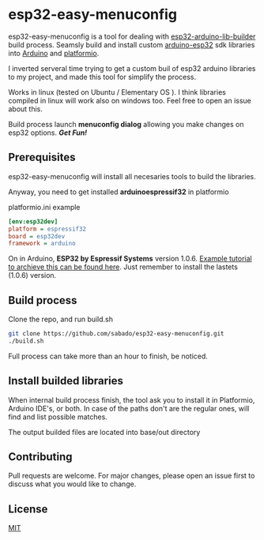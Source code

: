 # esp32-easy-menuconfig

esp32-easy-menuconfig is a tool for dealing with [esp32-arduino-lib-builder](https://github.com/espressif/esp32-arduino-lib-builder.git) build process. Seamsly build and install custom [arduino-esp32](https://github.com/espressif/arduino-esp32) sdk libraries into [Arduino](https://arduino.cc/) and [platformio](https://platform.io/).

I inverted serveral time trying to get a custom buil of esp32 arduino libraries to my project, and made this tool for simplify the process.
 

Works in linux (tested on Ubuntu / Elementary OS ).  I think libraries compiled in linux will work also on windows too. Feel free to open an issue about this.




Build process launch **menuconfig dialog** allowing you make changes on esp32 options. ***Get Fun!***

## Prerequisites

esp32-easy-menuconfig will install all necesaries tools to build the libraries. 

Anyway, you need to get installed **arduinoespressif32** in platformio 

platformio.ini example
```ini
[env:esp32dev]
platform = espressif32
board = esp32dev
framework = arduino

```

On in Arduino, **ESP32 by Espressif Systems** version 1.0.6. [Example tutorial to archieve this can be found here](https://randomnerdtutorials.com/installing-the-esp32-board-in-arduino-ide-windows-instructions/). Just remember to install the lastets (1.0.6) version. 



## Build process

Clone the repo, and run build.sh

```bash
git clone https://github.com/sabado/esp32-easy-menuconfig.git
./build.sh
```
Full process can take more than an hour to finish, be noticed.




## Install builded libraries

When internal build process finish, the tool ask you to install it in Platformio, Arduino IDE's, or both.  In case of the paths don't are the regular ones, will find and list possible matches. 

The output builded files are located into base/out directory 


## Contributing
Pull requests are welcome. For major changes, please open an issue first to discuss what you would like to change.


## License
[MIT](https://choosealicense.com/licenses/mit/)